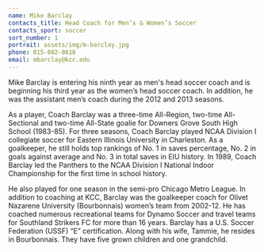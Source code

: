 ```yaml
---
name: Mike Barclay
contacts_title: Head Coach for Men’s & Women’s Soccer
contacts_sport: soccer
sort_number: 1
portrait: assets/img/m-barclay.jpg
phone: 815‑802‑8618
email: mbarclay@kcc.edu
---
```

Mike Barclay is entering his ninth year as men's head soccer coach and is beginning his third year as the women’s head soccer coach. In addition, he was the assistant men’s coach during the 2012 and 2013 seasons.

As a player, Coach Barclay was a three-time All-Region, two-time All-Sectional and two-time All-State goalie for Downers Grove South High School (1983-85). For three seasons, Coach Barclay played NCAA Division I collegiate soccer for Eastern Illinois University in Charleston. As a goalkeeper, he still holds top rankings of No. 1 in saves percentage, No. 2 in goals against average and No. 3 in total saves in EIU history. In 1989, Coach Barclay led the Panthers to the NCAA Division I National Indoor Championship for the first time in school history.

He also played for one season in the semi-pro Chicago Metro League. In addition to coaching at KCC, Barclay was the goalkeeper coach for Olivet Nazarene University (Bourbonnais) women’s team from 2002-12. He has coached numerous recreational teams for Dynamo Soccer and travel teams for Southland Strikers FC for more than 16 years. Barclay has a U.S. Soccer Federation (USSF) “E” certification. Along with his wife, Tammie, he resides in Bourbonnais. They have five grown children and one grandchild.